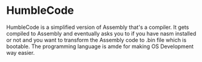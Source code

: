 # HumbleCode
HumbleCode is a simplified version of Assembly that's a compiler. It gets compiled to Assembly and eventually asks you to if you have nasm installed or not and you want to transform the Assembly code to .bin file which is bootable. The programming language is amde for making OS Development way easier.
